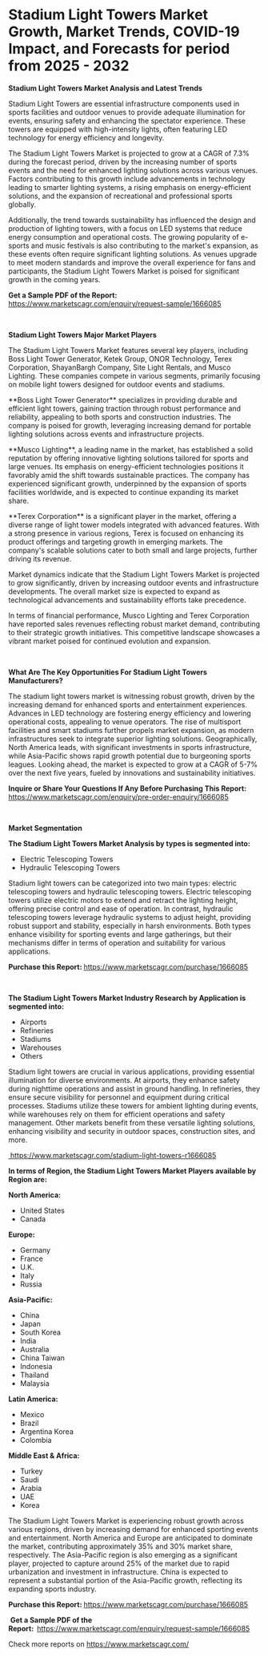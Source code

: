 <p><h1>Stadium Light Towers Market Growth, Market Trends, COVID-19 Impact, and Forecasts for period from 2025 - 2032</h1></p><p><strong>Stadium Light Towers Market Analysis and Latest Trends</strong></p>
<p><p>Stadium Light Towers are essential infrastructure components used in sports facilities and outdoor venues to provide adequate illumination for events, ensuring safety and enhancing the spectator experience. These towers are equipped with high-intensity lights, often featuring LED technology for energy efficiency and longevity. </p><p>The Stadium Light Towers Market is projected to grow at a CAGR of 7.3% during the forecast period, driven by the increasing number of sports events and the need for enhanced lighting solutions across various venues. Factors contributing to this growth include advancements in technology leading to smarter lighting systems, a rising emphasis on energy-efficient solutions, and the expansion of recreational and professional sports globally. </p><p>Additionally, the trend towards sustainability has influenced the design and production of lighting towers, with a focus on LED systems that reduce energy consumption and operational costs. The growing popularity of e-sports and music festivals is also contributing to the market's expansion, as these events often require significant lighting solutions. As venues upgrade to meet modern standards and improve the overall experience for fans and participants, the Stadium Light Towers Market is poised for significant growth in the coming years.</p></p>
<p><strong>Get a Sample PDF of the Report:&nbsp;</strong> <a href="https://www.marketscagr.com/enquiry/request-sample/1666085?utm_campaign=2648&utm_medium=2&utm_source=Github&utm_content=ia&utm_term=06032025&utm_id=stadium-light-towers">https://www.marketscagr.com/enquiry/request-sample/1666085</a></p>
<p>&nbsp;</p>
<p><strong>Stadium Light Towers Major Market Players</strong></p>
<p><p>The Stadium Light Towers Market features several key players, including Boss Light Tower Generator, Ketek Group, ONOR Technology, Terex Corporation, ShayanBargh Company, Site Light Rentals, and Musco Lighting. These companies compete in various segments, primarily focusing on mobile light towers designed for outdoor events and stadiums.</p><p>**Boss Light Tower Generator** specializes in providing durable and efficient light towers, gaining traction through robust performance and reliability, appealing to both sports and construction industries. The company is poised for growth, leveraging increasing demand for portable lighting solutions across events and infrastructure projects.</p><p>**Musco Lighting**, a leading name in the market, has established a solid reputation by offering innovative lighting solutions tailored for sports and large venues. Its emphasis on energy-efficient technologies positions it favorably amid the shift towards sustainable practices. The company has experienced significant growth, underpinned by the expansion of sports facilities worldwide, and is expected to continue expanding its market share.</p><p>**Terex Corporation** is a significant player in the market, offering a diverse range of light tower models integrated with advanced features. With a strong presence in various regions, Terex is focused on enhancing its product offerings and targeting growth in emerging markets. The company's scalable solutions cater to both small and large projects, further driving its revenue.</p><p>Market dynamics indicate that the Stadium Light Towers Market is projected to grow significantly, driven by increasing outdoor events and infrastructure developments. The overall market size is expected to expand as technological advancements and sustainability efforts take precedence.</p><p>In terms of financial performance, Musco Lighting and Terex Corporation have reported sales revenues reflecting robust market demand, contributing to their strategic growth initiatives. This competitive landscape showcases a vibrant market poised for continued evolution and expansion.</p></p>
<p>&nbsp;</p>
<p><strong>What Are The Key Opportunities For Stadium Light Towers Manufacturers?</strong></p>
<p><p>The stadium light towers market is witnessing robust growth, driven by the increasing demand for enhanced sports and entertainment experiences. Advances in LED technology are fostering energy efficiency and lowering operational costs, appealing to venue operators. The rise of multisport facilities and smart stadiums further propels market expansion, as modern infrastructures seek to integrate superior lighting solutions. Geographically, North America leads, with significant investments in sports infrastructure, while Asia-Pacific shows rapid growth potential due to burgeoning sports leagues. Looking ahead, the market is expected to grow at a CAGR of 5-7% over the next five years, fueled by innovations and sustainability initiatives.</p></p>
<p><strong>Inquire or Share Your Questions If Any Before Purchasing This Report:</strong> <a href="https://www.marketscagr.com/enquiry/pre-order-enquiry/1666085?utm_campaign=2648&utm_medium=2&utm_source=Github&utm_content=ia&utm_term=06032025&utm_id=stadium-light-towers">https://www.marketscagr.com/enquiry/pre-order-enquiry/1666085</a></p>
<p>&nbsp;</p>
<p><strong>Market Segmentation</strong></p>
<p><strong>The Stadium Light Towers Market Analysis by types is segmented into:</strong></p>
<p><ul><li>Electric Telescoping Towers</li><li>Hydraulic Telescoping Towers</li></ul></p>
<p><p>Stadium light towers can be categorized into two main types: electric telescoping towers and hydraulic telescoping towers. Electric telescoping towers utilize electric motors to extend and retract the lighting height, offering precise control and ease of operation. In contrast, hydraulic telescoping towers leverage hydraulic systems to adjust height, providing robust support and stability, especially in harsh environments. Both types enhance visibility for sporting events and large gatherings, but their mechanisms differ in terms of operation and suitability for various applications.</p></p>
<p><strong>Purchase this Report:&nbsp;</strong><a href="https://www.marketscagr.com/purchase/1666085?utm_campaign=2648&utm_medium=2&utm_source=Github&utm_content=ia&utm_term=06032025&utm_id=stadium-light-towers">https://www.marketscagr.com/purchase/1666085</a></p>
<p>&nbsp;</p>
<p><strong>The Stadium Light Towers Market Industry Research by Application is segmented into:</strong></p>
<p><ul><li>Airports</li><li>Refineries</li><li>Stadiums</li><li>Warehouses</li><li>Others</li></ul></p>
<p><p>Stadium light towers are crucial in various applications, providing essential illumination for diverse environments. At airports, they enhance safety during nighttime operations and assist in ground handling. In refineries, they ensure secure visibility for personnel and equipment during critical processes. Stadiums utilize these towers for ambient lighting during events, while warehouses rely on them for efficient operations and safety management. Other markets benefit from these versatile lighting solutions, enhancing visibility and security in outdoor spaces, construction sites, and more.</p></p>
<p><a href="https://www.marketscagr.com/stadium-light-towers-r1666085?utm_campaign=2648&utm_medium=2&utm_source=Github&utm_content=ia&utm_term=06032025&utm_id=stadium-light-towers">&nbsp;https://www.marketscagr.com/stadium-light-towers-r1666085</a></p>
<p><strong>In terms of Region, the Stadium Light Towers Market Players available by Region are:</strong></p>
<p>
    <p> <strong> North America: </strong>
        <ul>
            <li>United States</li>
            <li>Canada</li>
        </ul>
        </p> 
    <p> <strong> Europe: </strong>
        <ul>
            <li>Germany</li>
            <li>France</li>
            <li>U.K.</li>
            <li>Italy</li>
            <li>Russia</li>
        </ul>
        </p> 
    <p> <strong> Asia-Pacific: </strong>
        <ul>
            <li>China</li>
            <li>Japan</li>
            <li>South Korea</li>
            <li>India</li>
            <li>Australia</li>
            <li>China Taiwan</li>
            <li>Indonesia</li>
            <li>Thailand</li>
            <li>Malaysia</li>
        </ul>
        </p> 
    <p> <strong> Latin America: </strong>
        <ul>
            <li>Mexico</li>
            <li>Brazil</li>
            <li>Argentina Korea</li>
            <li>Colombia</li>
        </ul>
        </p> 
    <p> <strong> Middle East & Africa: </strong>
        <ul>
            <li>Turkey</li>
            <li>Saudi</li>
            <li>Arabia</li>
            <li>UAE</li>
            <li>Korea</li>
        </ul>
    </p>
    </p>
<p><p>The Stadium Light Towers Market is experiencing robust growth across various regions, driven by increasing demand for enhanced sporting events and entertainment. North America and Europe are anticipated to dominate the market, contributing approximately 35% and 30% market share, respectively. The Asia-Pacific region is also emerging as a significant player, projected to capture around 25% of the market due to rapid urbanization and investment in infrastructure. China is expected to represent a substantial portion of the Asia-Pacific growth, reflecting its expanding sports industry.</p></p>
<p><strong>Purchase this Report: </strong><a href="https://www.marketscagr.com/purchase/1666085?utm_campaign=2648&utm_medium=2&utm_source=Github&utm_content=ia&utm_term=06032025&utm_id=stadium-light-towers">https://www.marketscagr.com/purchase/1666085</a></p>
<p>&nbsp;<strong>Get a Sample PDF of the Report:&nbsp;&nbsp;</strong><a href="https://www.marketscagr.com/enquiry/request-sample/1666085?utm_campaign=2648&utm_medium=2&utm_source=Github&utm_content=ia&utm_term=06032025&utm_id=stadium-light-towers">https://www.marketscagr.com/enquiry/request-sample/1666085</a></p>
<p><strong></strong></p>
<p>Check more reports on <a href="https://www.marketscagr.com/?utm_campaign=2648&utm_medium=2&utm_source=Github&utm_content=ia&utm_term=06032025&utm_id=stadium-light-towers">https://www.marketscagr.com/</a></p>